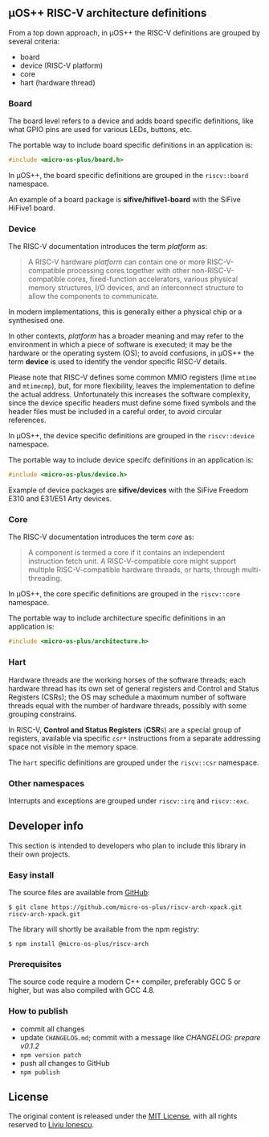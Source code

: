## µOS++ RISC-V architecture definitions

From a top down approach, in µOS++ the RISC-V definitions are grouped by several criteria:

- board
- device (RISC-V platform)
- core
- hart (hardware thread)

### Board

The board level refers to a device and adds board specific definitions, like what GPIO pins are used for various LEDs, buttons, etc.

The portable way to include board specific definitions in an application is:

```c
#include <micro-os-plus/board.h>
```

In µOS++, the board specific definitions are grouped in the `riscv::board` namespace.
 
An example of a board package is **sifive/hifive1-board** with the SiFive HiFive1 board.

### Device

The RISC-V documentation introduces the term _platform_ as:

> A RISC-V hardware _platform_ can contain one or more RISC-V-compatible processing cores together with other non-RISC-V-compatible cores, fixed-function accelerators, various physical memory structures, I/O devices, and an interconnect structure to allow the components to communicate.

In modern implementations, this is generally either a physical chip or a synthesised one.

In other contexts, _platform_ has a broader meaning and may refer to the environment in which a piece of software is executed; it may be the hardware or the operating system (OS); to avoid confusions, in µOS++ the term **device** is used to identify the vendor specific RISC-V details.

Please note that RISC-V defines some common MMIO registers (lime `mtime` and `mtimecmp`), but, for more flexibility, leaves the implementation to define the actual address. Unfortunately this increases the software complexity, since the device specific headers must define some fixed symbols and the header files must be included in a careful order, to avoid circular references.

In µOS++, the device specific definitions are grouped in the `riscv::device` namespace.

The portable way to include device specifc definitions in an application is:

```c
#include <micro-os-plus/device.h>
```

Example of device packages are **sifive/devices** with the SiFive Freedom E310 and E31/E51 Arty devices.

### Core

The RISC-V documentation introduces the term _core_ as:

> A component is termed a core if it contains an independent instruction fetch unit. A RISC-V-compatible core might support multiple RISC-V-compatible hardware threads, or harts, through multi-threading.

In µOS++, the core specific definitions are grouped in the `riscv::core` namespace.  

The portable way to include architecture specific definitions in an application is:

```c
#include <micro-os-plus/architecture.h>
```

### Hart

Hardware threads are the working horses of the software threads; each hardware thread has its own set of general registers and Control and Status Registers (CSRs); the OS may schedule a maximum number of software threads equal with the number of hardware threads, possibly with some grouping constrains.

In RISC-V, **Control and Status Registers** (**CSR**s) are a special group of registers, available via specific `csr*` instructions from a separate addressing space not visible in the memory space. 

The `hart` specific definitions are grouped under the `riscv::csr` namespace.

### Other namespaces

Interrupts and exceptions are grouped under `riscv::irq` and `riscv::exc`.


## Developer info

This section is intended to developers who plan to include this library in their own projects.

### Easy install

The source files are available from [GitHub](https://github.com/micro-os-plus/riscv-arch-xpack):

```console
$ git clone https://github.com/micro-os-plus/riscv-arch-xpack.git riscv-arch-xpack.git
```

The library will shortly be available from the npm registry:

```console
$ npm install @micro-os-plus/riscv-arch
```

### Prerequisites

The source code require a modern C++ compiler, preferably GCC 5 or higher, but was also compiled with GCC 4.8. 

### How to publish

* commit all changes
* update `CHANGELOG.md`; commit with a message like _CHANGELOG: prepare v0.1.2_
* `npm version patch`
* push all changes to GitHub
* `npm publish`

## License

The original content is released under the [MIT License](https://opensource.org/licenses/MIT), with all rights reserved to [Liviu Ionescu](https://github.com/ilg-ul).
